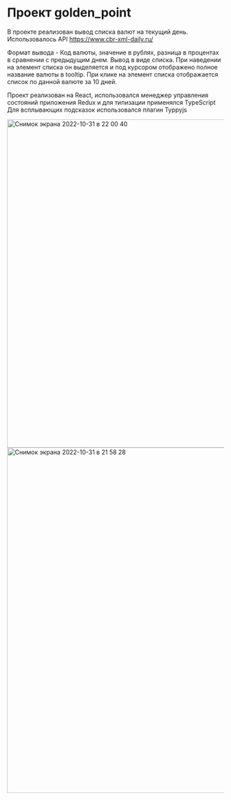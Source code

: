 # Проект golden_point

В проекте реализован вывод списка валют на текущий день. Использовалось API https://www.cbr-xml-daily.ru/

Формат вывода - Код валюты, значение в рублях, разница в процентах в сравнении с предыдущим днем.
Вывод в виде списка. При наведении на элемент списка он выделяется и под курсором отображено полное название валюты в tooltip.
При клике на элемент списка отображается список по данной валюте за 10 дней.

Проект реализован на React, использовался менеджер управления состояний приложения Redux и для типизации применялся TypeScript
Для всплывающих подсказок использовался плагин Typpyjs

<img width="762" alt="Снимок экрана 2022-10-31 в 22 00 40" src="https://user-images.githubusercontent.com/64790767/199088674-2f986ebb-fbce-461a-9aca-ac0bc52758f5.png">

<img width="802" alt="Снимок экрана 2022-10-31 в 21 58 28" src="https://user-images.githubusercontent.com/64790767/199088381-42ac442f-082a-4e1d-aedb-8d69ca71dcc9.png">

